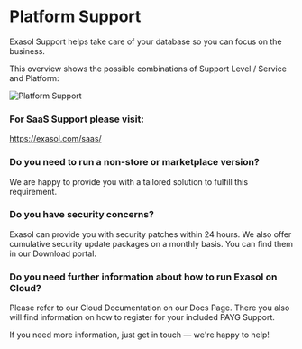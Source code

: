 # Platform Support
Exasol Support helps take care of your database so you can focus on the business. 

 

This overview shows the possible combinations of Support Level / Service and Platform: 

![Platform Support](https://github.com/bailbot/Public-Knowledgebase/blob/main/General%20Information/Support%20Information/platformsupport.png)

### For SaaS Support please visit: 
https://exasol.com/saas/

 

### Do you need to run a non-store or marketplace version?

We are happy to provide you with a tailored solution to fulfill this requirement. 

 

### Do you have security concerns?

Exasol can provide you with security patches within 24 hours. We also offer cumulative security update packages on a monthly basis. You can find them in our Download portal. 

 

### Do you need further information about how to run Exasol on Cloud?

Please refer to our Cloud Documentation on our Docs Page. There you also will find information on how to register for your included PAYG Support.

If you need more information, just get in touch — we're happy to help! 


